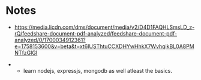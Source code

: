 # Notes
- https://media.licdn.com/dms/document/media/v2/D4D1FAQHLSmsLD_z-rQ/feedshare-document-pdf-analyzed/feedshare-document-pdf-analyzed/0/1700034912361?e=1758153600&v=beta&t=xt6IUSThtuCCXDHYwHhkX7WvhqikBL0A8PMNTfzGlGI

- - learn nodejs, expressjs, mongodb as well atleast the basics.